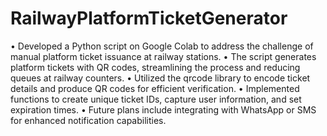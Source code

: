 # RailwayPlatformTicketGenerator
• Developed a Python script on Google Colab to address the challenge of manual platform ticket issuance at railway
stations.
• The script generates platform tickets with QR codes, streamlining the process and reducing queues at railway counters.
• Utilized the qrcode library to encode ticket details and produce QR codes for efficient verification.
• Implemented functions to create unique ticket IDs, capture user information, and set expiration times.
• Future plans include integrating with WhatsApp or SMS for enhanced notification capabilities.

